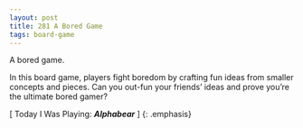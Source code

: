 ```yaml
---
layout: post
title: 281 A Bored Game
tags: board-game
---
```

A bored game.

In this board game, players fight boredom by crafting fun ideas from smaller concepts and pieces.  Can you out-fun your friends’ ideas and prove you’re the ultimate bored gamer?

[ Today I Was Playing: ***Alphabear*** ]
{: .emphasis}

